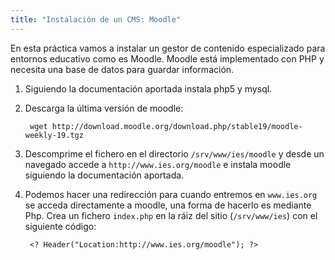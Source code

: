 ```yaml
---
title: "Instalación de un CMS: Moodle"
---
```


En esta práctica vamos a instalar un gestor de contenido especializado para entornos educativo como es Moodle. Moodle está implementado con PHP y necesita una base de datos para guardar información.  

1. Siguiendo la documentación aportada instala php5 y mysql.  
2. Descarga la última versión de moodle:  

        wget http://download.moodle.org/download.php/stable19/moodle-weekly-19.tgz

3. Descomprime el fichero en el directorio `/srv/www/ies/moodle` y desde un navegado accede a `http://www.ies.org/moodle` e instala moodle siguiendo la documentación aportada.  
4. Podemos hacer una redirección para cuando entremos en `www.ies.org` se acceda directamente a moodle, una forma de hacerlo es mediante Php. Crea un fichero `index.php` en la ráiz del sitio (`/srv/www/ies`) con el siguiente código:  

        <? Header("Location:http://www.ies.org/moodle"); ?>